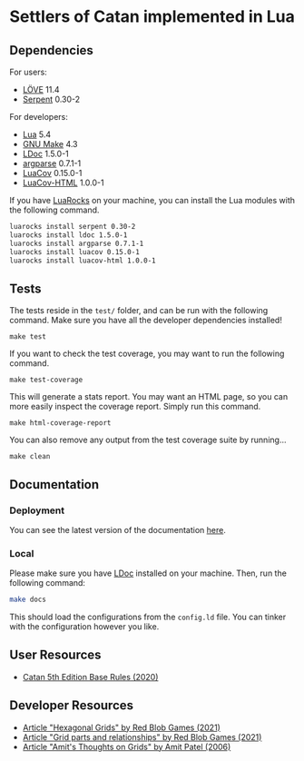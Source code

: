# Settlers of Catan implemented in Lua

## Dependencies

For users:

* [LÖVE] 11.4
* [Serpent] 0.30-2

For developers:

* [Lua] 5.4
* [GNU Make] 4.3
* [LDoc] 1.5.0-1
* [argparse] 0.7.1-1
* [LuaCov] 0.15.0-1
* [LuaCov-HTML] 1.0.0-1

If you have [LuaRocks] on your machine, you can install the Lua modules with the following command.

```sh
luarocks install serpent 0.30-2
luarocks install ldoc 1.5.0-1
luarocks install argparse 0.7.1-1
luarocks install luacov 0.15.0-1
luarocks install luacov-html 1.0.0-1
```

## Tests

The tests reside in the `test/` folder, and can be run with the following command. Make sure you have all the developer dependencies installed!

```
make test
```

If you want to check the test coverage, you may want to run the following command.

```
make test-coverage
```

This will generate a stats report. You may want an HTML page, so you can more easily inspect the coverage report. Simply run this command.

```
make html-coverage-report
```

You can also remove any output from the test coverage suite by running...

```
make clean
```

## Documentation

### Deployment

You can see the latest version of the documentation [here](https://guidanoli.github.io/catan-lua/).

### Local

Please make sure you have [LDoc] installed on your machine. Then, run the following command:

```sh
make docs
```

This should load the configurations from the `config.ld` file. You can tinker with the configuration however you like.

## User Resources

* [Catan 5th Edition Base Rules (2020)](https://www.catan.com/sites/default/files/2021-06/catan_base_rules_2020_200707.pdf)

## Developer Resources

* [Article "Hexagonal Grids" by Red Blob Games (2021)](https://www.redblobgames.com/grids/hexagons)
* [Article "Grid parts and relationships" by Red Blob Games (2021)](https://www.redblobgames.com/grids/parts/)
* [Article "Amit's Thoughts on Grids" by Amit Patel (2006)](http://www-cs-students.stanford.edu/~amitp/game-programming/grids/)

[Lua]: https://www.lua.org/
[LÖVE]: https://love2d.org/
[Serpent]: https://luarocks.org/modules/paulclinger/serpent
[LDoc]: https://luarocks.org/modules/lunarmodules/ldoc
[LuaRocks]: https://luarocks.org/
[argparse]: https://luarocks.org/modules/argparse/argparse
[LuaCov]: https://luarocks.org/modules/hisham/luacov
[LuaCov-HTML]: https://luarocks.org/modules/wesen1/luacov-html
[GNU Make]: https://www.gnu.org/software/make/
